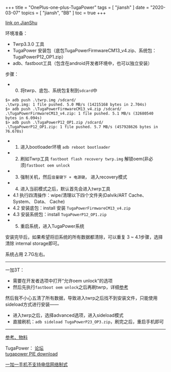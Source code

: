 +++
title = "OnePlus-one-plus-TugaPower"
tags = [
    "jiansh"
]
date = "2020-03-07"
topics = [
    "jiansh",
    "BB"
]
toc = true
+++



[link on JianShu](https://www.jianshu.com/p/6ffa4ee27e5a)

环境准备：
- Twrp3.3.0 工具
- TugaPower 安装包（底包TugaPowerFirmwareCM13_v4.zip、系统包：TugaPowerP12_OP1.zip）
- adb、fastboot工具（包含在android开发者环境中，也可以独立安装）

步骤：
- 0. 将twrp、底包、系统包复制到`sdcard`中
```
$> adb push .\twrp.img /sdcard/
.\twrp.img: 1 file pushed. 5.0 MB/s (14215168 bytes in 2.704s)
$> adb push .\TugaPowerFirmwareCM13_v4.zip /sdcard/
.\TugaPowerFirmwareCM13_v4.zip: 1 file pushed. 5.1 MB/s (32680540 bytes in 6.094s)
$> adb push .\TugaPowerP12_OP1.zip /sdcard/
.\TugaPowerP12_OP1.zip: 1 file pushed. 5.7 MB/s (457928626 bytes in 76.678s)
```
- 1. 进入bootloader环境 `adb reboot bootloader`
- 2. 刷如Twrp工具 `fastboot flash recovery twrp.img` 解锁oem(非必须)`fastboot oem unlock`  
- 3. 强制关机，然后`音量键下 + 电源键`， 进入recovery模式  
- 4. 进入当前模式之后，默认首先会进入twrp工具  
- 4.1 执行四清操作：wipe/清理以下四个文件夹(Dalvik/ART Cache、 System、 Data、 Cache)  
- 4.2 安装底包：install 安装 `TugaPowerFirmwareCM13_v4.zip`  
- 4.3 安装系统包：install `TugaPowerP12_OP1.zip`  
- 5. 重启系统，进入TugaPower系统  

安装完毕后，如果希望将旧系统的所有数据都清除，可以重复 3 ~ 4.1步骤，选择清除 internal storage即可。

系统占用 2.7G左右。

--- 

一加3T：

- 需要在开发者选项中打开“允许oem unlock”的选项
- 然后先执行`fastboot oem unlock`之后再刷twrp，详细[参考](https://segmentfault.com/a/1190000012314376)

然后我不小心五清了所有数据，导致进入twrp之后找不到安装文件，只能使用sideload方式进行安装——

- 进入twrp之后，选择advanced选项，进入sideload模式
- 直接刷机：`adb sideload TugaPowerP23_OP3.zip`，刷完之后，重启手机即可

--- 
[参考、物料](https://www.jianshu.com/p/8d5ac011e907)


TugaPower：
[论坛](https://board.tugapower.net/showthread.php?tid=26)  
[tugapower PIE download](https://tugapower.net/?dir=TP%2FOP1%2FPIE)


[一加一手机不支持电信网络制式](https://club.jd.com/consultation/1169454-36162072.html)


